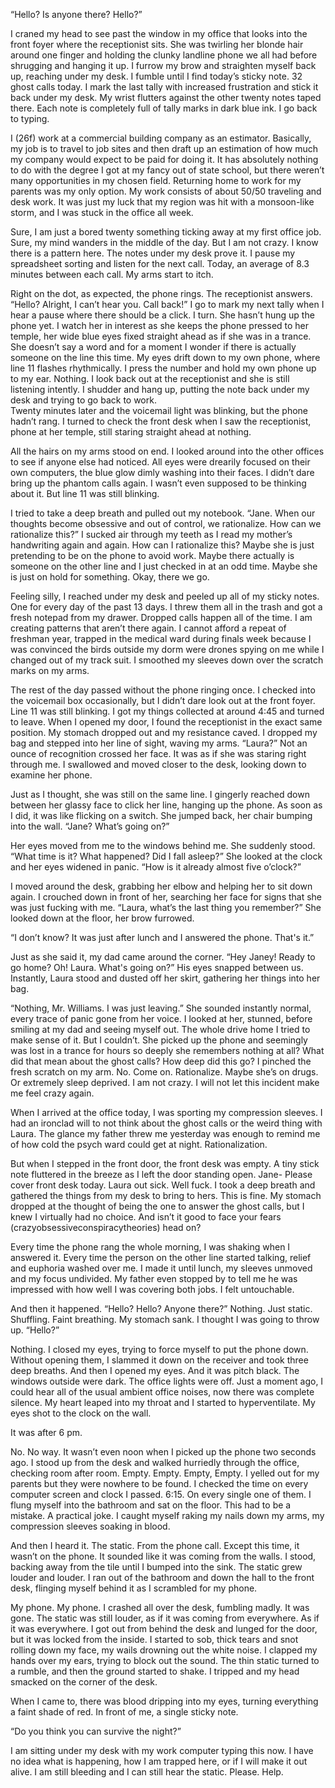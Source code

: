 “Hello? Is anyone there? Hello?”

 I craned my head to see past the window in my office that looks into the front foyer where the receptionist sits. She was twirling her blonde hair around one finger and holding the clunky landline phone we all had before shrugging and hanging it up. I furrow my brow and straighten myself back up, reaching under my desk. I fumble until I find today’s sticky note. 32 ghost calls today. I mark the last tally with increased frustration and stick it back under my desk. My wrist flutters against the other twenty notes taped there. Each note is completely full of tally marks in dark blue ink. I go back to typing.

I (26f) work at a commercial building company as an estimator. Basically, my job is to travel to job sites and then draft up an estimation of how much my company would expect to be paid for doing it. It has absolutely nothing to do with the degree I got at my fancy out of state school, but there weren’t many opportunities in my chosen field. Returning home to work for my parents was my only option. My work consists of about 50/50 traveling and desk work. It was just my luck that my region was hit with a monsoon-like storm, and I was stuck in the office all week. 

Sure, I am just a bored twenty something ticking away at my first office job. Sure, my mind wanders in the middle of the day. But I am not crazy. I know there is a pattern here. The notes under my desk prove it. I pause my spreadsheet sorting and listen for the next call. Today, an average of 8.3 minutes between each call. My arms start to itch. 

Right on the dot, as expected, the phone rings. The receptionist answers. “Hello? Alright, I can’t hear you. Call back!” I go to mark my next tally when I hear a pause where there should be a click. I turn. She hasn’t hung up the phone yet. I watch her in interest as she keeps the phone pressed to her temple, her wide blue eyes fixed straight ahead as if she was in a trance. She doesn’t say a word and for a moment I wonder if there is actually someone on the line this time. My eyes drift down to my own phone, where line 11 flashes rhythmically. I press the number and hold my own phone up to my ear. Nothing. I look back out at the receptionist and she is still listening intently. I shudder and hang up, putting the note back under my desk and trying to go back to work.  
 Twenty minutes later and the voicemail light was blinking, but the phone hadn’t rang. I turned to check the front desk when I saw the receptionist, phone at her temple, still staring straight ahead at nothing. 

All the hairs on my arms stood on end. I looked around into the other offices to see if anyone else had noticed. All eyes were drearily focused on their own computers, the blue glow dimly washing into their faces. I didn’t dare bring up the phantom calls again. I wasn’t even supposed to be thinking about it. But line 11 was still blinking. 

I tried to take a deep breath and pulled out my notebook. “Jane. When our thoughts become obsessive and out of control, we rationalize. How can we rationalize this?” I sucked air through my teeth as I read my mother’s handwriting again and again. How can I rationalize this? Maybe she is just pretending to be on the phone to avoid work. Maybe there actually is someone on the other line and I just checked in at an odd time. Maybe she is just on hold for something. Okay, there we go. 

Feeling silly, I reached under my desk and peeled up all of my sticky notes. One for every day of the past 13 days. I threw them all in the trash and got a fresh notepad from my drawer. Dropped calls happen all of the time. I am creating patterns that aren’t there again. I cannot afford a repeat of freshman year, trapped in the medical ward during finals week because I was convinced the birds outside my dorm were drones spying on me while I changed out of my track suit. I smoothed my sleeves down over the scratch marks on my arms. 

The rest of the day passed without the phone ringing once. I checked into the voicemail box occasionally, but I didn’t dare look out at the front foyer. Line 11 was still blinking. I got my things collected at around 4:45 and turned to leave. When I opened my door, I found the receptionist in the exact same position. My stomach dropped out and my resistance caved. I dropped my bag and stepped into her line of sight, waving my arms. “Laura?” Not an ounce of recognition crossed her face. It was as if she was staring right through me. I swallowed and moved closer to the desk, looking down to examine her phone.

Just as I thought, she was still on the same line. I gingerly reached down between her glassy face to click her line, hanging up the phone. As soon as I did, it was like flicking on a switch. She jumped back, her chair bumping into the wall. “Jane? What’s going on?”

Her eyes moved from me to the windows behind me. She suddenly stood. “What time is it? What happened? Did I fall asleep?”  She looked at the clock and her eyes widened in panic. “How is it already almost five o’clock?” 

I moved around the desk, grabbing her elbow and helping her to sit down again. I crouched down  in front of her, searching her face for signs that she was just fucking with me. “Laura, what’s the last thing you remember?” She looked down at the floor, her brow furrowed. 

“I don’t know? It was just after lunch and I answered the phone. That's it.” 

Just as she said it, my dad came around the corner. “Hey Janey! Ready to go home? Oh! Laura. What's going on?” His eyes snapped between us. Instantly, Laura stood and dusted off her skirt, gathering her things into her bag. 

“Nothing, Mr. Williams. I was just leaving.” She sounded instantly normal, every trace of panic gone from her voice. I looked at her, stunned, before smiling at my dad and seeing myself out. The whole drive home I tried to make sense of it. But I couldn’t. She picked up the phone and seemingly was lost in a trance for hours so deeply she remembers nothing at all? What did that mean about the ghost calls? How deep did this go? I pinched the fresh scratch on my arm. No. Come on. Rationalize. Maybe she’s on drugs. Or extremely sleep deprived. I am not crazy. I will not let this incident make me feel crazy again. 

When I arrived at the office today, I was sporting my compression sleeves. I had an ironclad will to not think about the ghost calls or the weird thing with Laura. The glance my father threw me yesterday was enough to remind me of how cold the psych ward could get at night. Rationalization. 

But when I stepped in the front door, the front desk was empty. A tiny stick note fluttered in the breeze as I left the door standing open. Jane- Please cover front desk today. Laura out sick. Well fuck. I took a deep breath and gathered the things from my desk to bring to hers. This is fine. My stomach dropped at the thought of being the one to answer the ghost calls, but I knew I virtually had no choice. And isn’t it good to face your fears (crazyobsessiveconspiracytheories) head on? 

Every time the phone rang the whole morning, I was shaking when I answered it. Every time the person on the other line started talking, relief and euphoria washed over me. I made it until lunch, my sleeves unmoved and my focus undivided. My father even stopped by to tell me he was impressed with how well I was covering both jobs. I felt untouchable. 

And then it happened. 
“Hello? Hello? Anyone there?” 
Nothing. Just static. Shuffling. Faint breathing. 
My stomach sank. I thought I was going to throw up. 
“Hello?” 

Nothing. I closed my eyes, trying to force myself to put the phone down. Without opening them, I slammed it down on the receiver and took three deep breaths. And then I opened my eyes. And it was pitch black. The windows outside were dark. The office lights were off. Just a moment ago, I could hear all of the usual ambient office noises, now there was complete silence. My heart leaped into my throat and I started to hyperventilate. My eyes shot to the clock on the wall.

It was after 6 pm. 

No. No way. It wasn’t even noon when I picked up the phone two seconds ago. I stood up from the desk and walked hurriedly through the office, checking room after room. Empty. Empty. Empty, Empty. I yelled out for my parents but they were nowhere to be found. I checked the time on every computer screen and clock I passed. 6:15. On every single one of them. I flung myself into the bathroom and sat on the floor. This had to be a mistake. A practical joke. I caught myself raking my nails down my arms, my compression sleeves soaking in blood. 

And then I heard it. The static. From the phone call. Except this time, it wasn’t on the phone. It sounded like it was coming from the walls. I stood, backing away from the tile until I bumped into the sink. The static grew louder and louder. I ran out of the bathroom and down the hall to the front desk, flinging myself behind it as I scrambled for my phone.
 
My phone. My phone. I crashed all over the desk, fumbling madly. It was gone. The static was still louder, as if it was coming from everywhere. As if it was everywhere. I got out from behind the desk and lunged for the door, but it was locked from the inside. I started to sob, thick tears and snot rolling down my face, my wails drowning out the white noise. I clapped my hands over my ears, trying to block out the sound. The thin static turned to a rumble, and then the ground started to shake. I tripped and my head smacked on the corner of the desk. 

When I came to, there was blood dripping into my eyes, turning everything a faint shade of red. In front of me, a single sticky note. 

“Do you think you can survive the night?” 

I am sitting under my desk with my work computer typing this now. I have no idea what is happening, how I am trapped here, or if I will make it out alive. I am still bleeding and I can still hear the static. Please. Help.